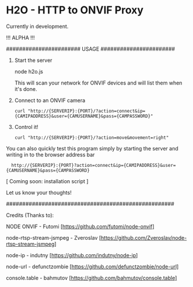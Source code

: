 # H2O - HTTP to ONVIF Proxy

Currently in development.

!!! ALPHA !!! 

####################### USAGE #######################

1. Start the server

      node h2o.js
      
   This will scan your network for ONVIF devices and will list them when it's done.
      
2. Connect to an ONVIF camera

      ```
      curl "http://{SERVERIP}:{PORT}/?action=connect&ip={CAMIPADDRESS}&user={CAMUSERNAME}&pass={CAMPASSWORD}"
      ```
      
3. Control it!

      ```
      curl "http://{SERVERIP}:{PORT}/?action=move&movement=right"
      ```
      
You can also quickly test this program simply by starting the server and writing in to the browser address bar

      http://{SERVERIP}:{PORT}?action=connect&ip={CAMIPADDRESS}&user={CAMUSERNAME}&pass={CAMPASSWORD}

[ Coming soon: installation script ]

Let us know your thoughts!

####################################################

Credits (Thanks to):

NODE ONVIF - Futomi 
[https://github.com/futomi/node-onvif]

node-rtsp-stream-jsmpeg - Zveroslav 
[https://github.com/Zveroslav/node-rtsp-stream-jsmpeg]

node-ip - indutny 
[https://github.com/indutny/node-ip]

node-url - defunctzombie 
[https://github.com/defunctzombie/node-url]

console.table - bahmutov 
[https://github.com/bahmutov/console.table]
